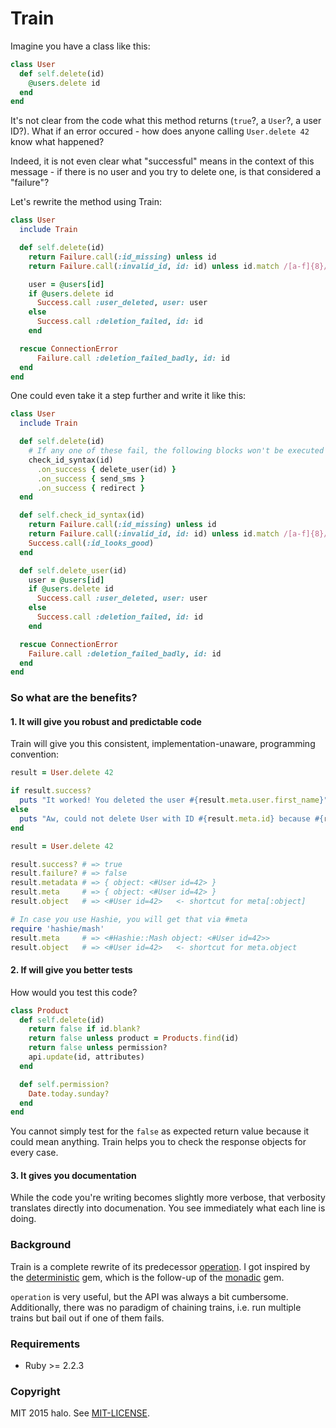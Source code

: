 # Train

Imagine you have a class like this:

```ruby
class User
  def self.delete(id)
    @users.delete id
  end
end
```

It's not clear from the code what this method returns (`true`?, a `User`?, a user ID?). What if an error occured - how does anyone calling `User.delete 42` know what happened?

Indeed, it is not even clear what "successful" means in the context of this message - if there is no user and you try to delete one, is that considered a "failure"?

Let's rewrite the method using Train:

```ruby
class User
  include Train

  def self.delete(id)
    return Failure.call(:id_missing) unless id
    return Failure.call(:invalid_id, id: id) unless id.match /[a-f]{8}/

    user = @users[id]
    if @users.delete id
      Success.call :user_deleted, user: user
    else
      Success.call :deletion_failed, id: id
    end

  rescue ConnectionError
      Failure.call :deletion_failed_badly, id: id
  end
end
```

One could even take it a step further and write it like this:

```ruby
class User
  include Train

  def self.delete(id)
    # If any one of these fail, the following blocks won't be executed
    check_id_syntax(id)
      .on_success { delete_user(id) }
      .on_success { send_sms }
      .on_success { redirect }
  end

  def self.check_id_syntax(id)
    return Failure.call(:id_missing) unless id
    return Failure.call(:invalid_id, id: id) unless id.match /[a-f]{8}/
    Success.call(:id_looks_good)
  end

  def self.delete_user(id)
    user = @users[id]
    if @users.delete id
      Success.call :user_deleted, user: user
    else
      Success.call :deletion_failed, id: id
    end

  rescue ConnectionError
    Failure.call :deletion_failed_badly, id: id
  end
end
```

### So what are the benefits?

#### 1. It will give you robust and predictable code

Train will give you this consistent, implementation-unaware, programming convention:

```ruby
result = User.delete 42

if result.success?
  puts "It worked! You deleted the user #{result.meta.user.first_name}"
else
  puts "Aw, could not delete User with ID #{result.meta.id} because #{result.code}"
end
```

```ruby
result = User.delete 42

result.success? # => true
result.failure? # => false
result.metadata # => { object: <#User id=42> }
result.meta     # => { object: <#User id=42> }
result.object   # => <#User id=42>   <- shortcut for meta[:object]

# In case you use Hashie, you will get that via #meta
require 'hashie/mash'
result.meta     # => <#Hashie::Mash object: <#User id=42>>
result.object   # => <#User id=42>   <- shortcut for meta.object
```

#### 2. If will give you better tests

How would you test this code?

```ruby
class Product
  def self.delete(id)
    return false if id.blank?
    return false unless product = Products.find(id)
    return false unless permission?
    api.update(id, attributes)
  end

  def self.permission?
    Date.today.sunday?
  end
end
```

You cannot simply test for the `false` as expected return value because it could mean anything. Train helps you to check the response objects for every case.

#### 3. It gives you documentation

While the code you're writing becomes slightly more verbose, that verbosity translates directly into documenation. You see immediately what each line is doing.

### Background

Train is a complete rewrite of its predecessor [operation](https://github.com/halo/operation). I got inspired by the [deterministic](https://github.com/pzol/deterministic) gem, which is the follow-up of the [monadic](https://github.com/pzol/monadic) gem.

`operation` is very useful, but the API was always a bit cumbersome. Additionally, there was no paradigm of chaining trains, i.e. run multiple trains but bail out if one of them fails.

### Requirements

* Ruby >= 2.2.3

### Copyright

MIT 2015 halo. See [MIT-LICENSE](http://github.com/halo/train/blob/master/LICENSE.md).



